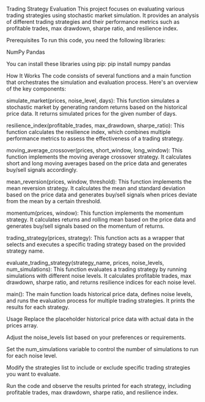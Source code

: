 Trading Strategy Evaluation
This project focuses on evaluating various trading strategies using stochastic market simulation.
It provides an analysis of different trading strategies and their performance metrics such as profitable trades, max drawdown, sharpe ratio, and resilience index.

Prerequisites
To run this code, you need the following libraries:

NumPy
Pandas

You can install these libraries using pip:
pip install numpy pandas

How It Works
The code consists of several functions and a main function that orchestrates the simulation and evaluation process. 
Here's an overview of the key components:

simulate_market(prices, noise_level, days): This function simulates a stochastic market by generating random returns based on the historical price data. It returns simulated prices for the given number of days.

resilience_index(profitable_trades, max_drawdown, sharpe_ratio): This function calculates the resilience index, which combines multiple performance metrics to assess the effectiveness of a trading strategy.

moving_average_crossover(prices, short_window, long_window): This function implements the moving average crossover strategy. It calculates short and long moving averages based on the price data and generates buy/sell signals accordingly.

mean_reversion(prices, window, threshold): This function implements the mean reversion strategy. It calculates the mean and standard deviation based on the price data and generates buy/sell signals when prices deviate from the mean by a certain threshold.

momentum(prices, window): This function implements the momentum strategy. It calculates returns and rolling mean based on the price data and generates buy/sell signals based on the momentum of returns.

trading_strategy(prices, strategy): This function acts as a wrapper that selects and executes a specific trading strategy based on the provided strategy name.

evaluate_trading_strategy(strategy_name, prices, noise_levels, num_simulations): This function evaluates a trading strategy by running simulations with different noise levels. It calculates profitable trades, max drawdown, sharpe ratio, and returns resilience indices for each noise level.

main(): The main function loads historical price data, defines noise levels, and runs the evaluation process for multiple trading strategies. It prints the results for each strategy.

Usage
Replace the placeholder historical price data with actual data in the prices array.

Adjust the noise_levels list based on your preferences or requirements.

Set the num_simulations variable to control the number of simulations to run for each noise level.

Modify the strategies list to include or exclude specific trading strategies you want to evaluate.

Run the code and observe the results printed for each strategy, including profitable trades, max drawdown, sharpe ratio, and resilience index.
